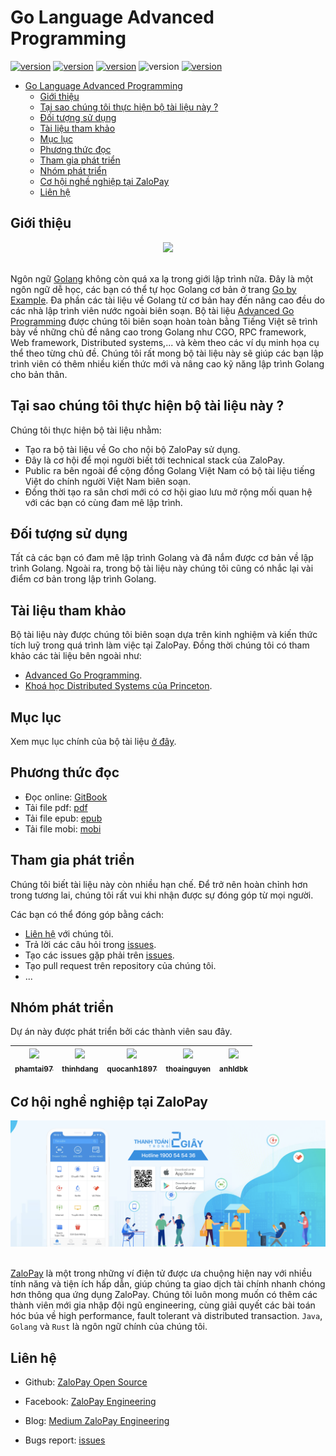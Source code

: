 # Go Language Advanced Programming

[![version](https://img.shields.io/badge/repo%20status-active-brightgreen)](https://github.com/zalopay-oss/go-advanced)
[![version](https://img.shields.io/badge/version-1.3.0--release-blue)](https://github.com/zalopay-oss/go-advanced/tree/v1.3.0-release)
[![version](https://img.shields.io/badge/contributors-5-blueviolet)](#tham-gia-phát-triển)
![version](https://img.shields.io/badge/last%20change-22%2F09%2F2019-yellowgreen)
[![version](https://img.shields.io/badge/open%20issues-1-red)](https://github.com/zalopay-oss/go-advanced/issues)



- [Go Language Advanced Programming](#go-language-advanced-programming)
  - [Giới thiệu](#giới-thiệu)
  - [Tại sao chúng tôi thực hiện bộ tài liệu này ?](#tại-sao-chúng-tôi-thực-hiện-bộ-tài-liệu-này-)
  - [Đối tượng sử dụng](#đối-tượng-sử-dụng)
  - [Tài liệu tham khảo](#tài-liệu-tham-khảo)
  - [Mục lục](#mục-lục)
  - [Phương thức đọc](#phương-thức-đọc)
  - [Tham gia phát triển](#tham-gia-phát-triển)
  - [Nhóm phát triển](#nhóm-phát-triển)
  - [Cơ hội nghề nghiệp tại ZaloPay](#cơ-hội-nghề-nghiệp-tại-zalopay)
  - [Liên hệ](#liên-hệ)
  
  
## Giới thiệu

<div align="center">
	<img src="./images/background-book/ver1.3.0.png">
	<br/>
	<span align="center">
		<i></i>
	</span>
</div>
<br/>

Ngôn ngữ [Golang](https://golang.org/) không còn quá xa lạ trong giới lập trình nữa. Đây là một ngôn ngữ dễ học, các bạn có thể tự học Golang cơ bản ở trang [Go by Example](https://gobyexample.com/). Đa phần các tài liệu về Golang từ cơ bản hay đến nâng cao đều do các nhà lập trình viên nước ngoài biên soạn. Bộ tài liệu [Advanced Go Programming](#Go-Language-Advanced-Programming-Advanced-Go-Programming) được chúng tôi biên soạn hoàn toàn bằng Tiếng Việt sẽ trình bày về những chủ đề nâng cao trong Golang như CGO, RPC framework, Web framework, Distributed systems,... và kèm theo các ví dụ minh họa cụ thể theo từng chủ đề. Chúng tôi rất mong bộ tài liệu này sẽ giúp các bạn lập trình viên có thêm nhiều kiến thức mới và nâng cao kỹ năng lập trình Golang cho bản thân.

## Tại sao chúng tôi thực hiện bộ tài liệu này ?

Chúng tôi thực hiện bộ tài liệu nhằm:

- Tạo ra bộ tài liệu về Go cho nội bộ ZaloPay sử dụng.
- Đây là cơ hội để mọi người biết tới technical stack của ZaloPay.
- Public ra bên ngoài để cộng đồng Golang Việt Nam có bộ tài liệu tiếng Việt do chính người Việt Nam biên soạn. 
- Đồng thời tạo ra sân chơi mới có cơ hội giao lưu mở rộng mối quan hệ với các bạn có cùng đam mê lập trình.

## Đối tượng sử dụng

Tất cả các bạn có đam mê lập trình Golang và đã nắm được cơ bản về lập trình Golang. Ngoài ra, trong bộ tài liệu này chúng tôi cũng có nhắc lại vài điểm cơ bản trong lập trình Golang.

## Tài liệu tham khảo

Bộ tài liệu này được chúng tôi biên soạn dựa trên kinh nghiệm và kiến thức tích luỹ trong quá trình làm việc tại ZaloPay. Đồng thời chúng tôi có tham khảo các tài liệu bên ngoài như: 
 - [Advanced Go Programming](https://github.com/chai2010/advanced-go-programming-book).
 - [Khoá học Distributed Systems của Princeton](https://www.cs.princeton.edu/courses/archive/fall18/cos418/schedule.html).

## Mục lục

Xem mục lục chính của bộ tài liệu [ở đây](./SUMMARY.md).

## Phương thức đọc

- Đọc online: [GitBook](https://zalopay-oss.github.io/go-advanced/)
- Tải file pdf: [pdf](./resource/advanced-go-book.pdf)
- Tải file epub: [epub](./resource/advanced-go-book.epub)
- Tải file mobi: [mobi](./resource/advanced-go-book.mobi)

## Tham gia phát triển

Chúng tôi biết tài liệu này còn nhiều hạn chế. Để trở nên hoàn chỉnh hơn trong tương lai, chúng tôi rất vui khi nhận được sự đóng góp từ mọi người.

Các bạn có thể đóng góp bằng cách:

- [Liên hệ](#liên-hệ) với chúng tôi.
- Trả lời các câu hỏi trong [issues](https://github.com/zalopay-oss/go-advanced/issues).
- Tạo các issues gặp phải trên [issues](https://github.com/zalopay-oss/go-advanced/issues).
- Tạo pull request trên repository của chúng tôi.
- ...

## Nhóm phát triển

Dự án này được phát triển bởi các thành viên sau đây. 

| [<img src="https://avatars1.githubusercontent.com/u/38773351?s=460&v=4" width="100px;"/><br /><sub><b>phamtai97</b></sub>](https://github.com/phamtai97) | [<img src="https://avatars1.githubusercontent.com/u/26034284?s=460&v=4" width="100px;"/><br /><sub><b>thinhdang</b></sub>](https://github.com/thinhdanggroup) | [<img src="https://avatars2.githubusercontent.com/u/23535926?s=460&v=4" width="100px;"/><br /><sub><b>quocanh1897</b></sub>](https://github.com/quocanh1897) | [<img src="https://avatars2.githubusercontent.com/u/32214488?s=400&v=4" width="100px;"/><br /><sub><b>thoainguyen</b></sub>](https://github.com/thoainguyen) | [<img src="https://avatars1.githubusercontent.com/u/3270746?s=460&v=4" width="100px;"/><br /><sub><b>anhldbk</b></sub>](https://github.com/anhldbk) |
| :---------------------------------------------------------------------------------------------------------------------------------------------------: | :---------------------------------------------------------------------------------------------------------------------------------------------------------: | :--------------------------------------------------------------------------------------------------------------------------------------------------: | :-------------------------------------------------------------------------------------------------------------------------------------------------------: | :-----------------------------------------------------------------------------------------------------------------------------------------------------------------: |

## Cơ hội nghề nghiệp tại ZaloPay

<div align="center">
	<img src="./images/qc-zalopay.png" width="600">
	<br/>
	<span align="center">
		<i></i>
	</span>
</div>
<br/>

[ZaloPay](https://zalopay.vn/) là một trong những ví điện tử được ưa chuộng hiện nay với nhiều tính năng và tiện ích hấp dẫn, giúp chúng ta giao dịch tài chính nhanh chóng hơn thông qua ứng dụng ZaloPay. Chúng tôi luôn mong muốn có thêm các thành viên mới gia nhập đội ngũ engineering, cùng giải quyết các bài toán hóc búa về high performance, fault tolerant và distributed transaction. `Java`, `Golang` và `Rust` là ngôn ngữ chính của chúng tôi.

## Liên hệ

- Github: [ZaloPay Open Source](https://github.com/zalopay-oss)
  
- Facebook: [ZaloPay Engineering](https://www.facebook.com/zalopay.engineering/)

- Blog: [Medium ZaloPay Engineering](https://medium.com/zalopay-engineering)

- Bugs report: [issues](https://github.com/zalopay-oss/go-advanced/issues)
